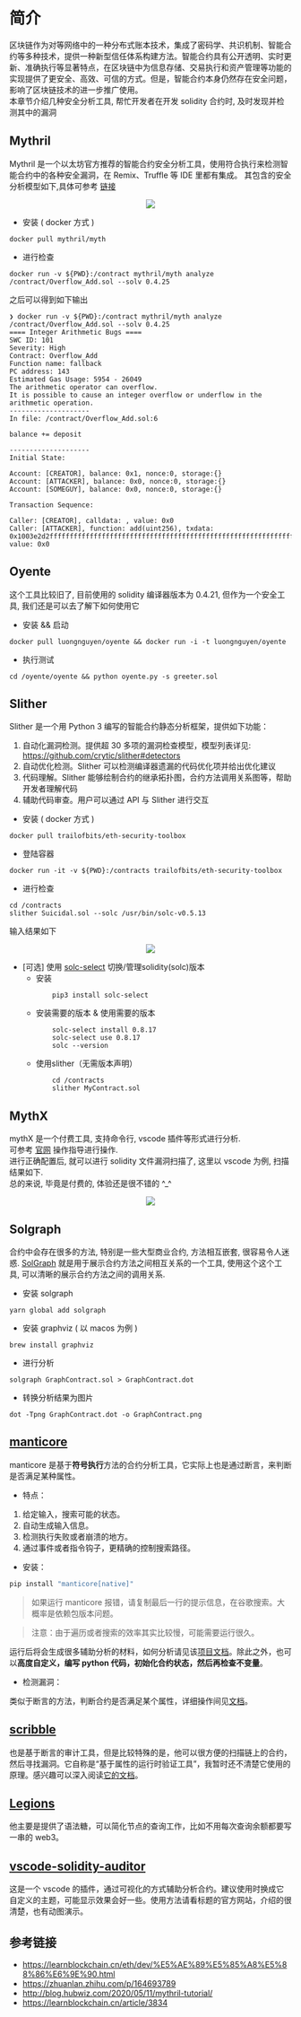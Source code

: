 # 简介

区块链作为对等网络中的一种分布式账本技术，集成了密码学、共识机制、智能合约等多种技术，提供一种新型信任体系构建方法。智能合约具有公开透明、实时更新、准确执行等显著特点，在区块链中为信息存储、交易执行和资产管理等功能的实现提供了更安全、高效、可信的方式。但是，智能合约本身仍然存在安全问题，影响了区块链技术的进一步推广使用。  
本章节介绍几种安全分析工具, 帮忙开发者在开发 solidity 合约时, 及时发现并检测其中的漏洞

## Mythril

Mythril 是一个以太坊官方推荐的智能合约安全分析工具，使用符合执行来检测智能合约中的各种安全漏洞，在 Remix、Truffle 等 IDE 里都有集成。
其包含的安全分析模型如下,具体可参考 [链接](https://learnblockchain.cn/article/1283)  
<center><img src="https://github.com/Dapp-Learning-DAO/Dapp-Learning-Arsenal/blob/main/images/basic/50-solidity-security/securityModule.png?raw=true" /></center>

- 安装 ( docker 方式 )

```shell
docker pull mythril/myth
```

- 进行检查

```shell
docker run -v ${PWD}:/contract mythril/myth analyze  /contract/Overflow_Add.sol --solv 0.4.25
```

之后可以得到如下输出

```shell
❯ docker run -v ${PWD}:/contract mythril/myth analyze  /contract/Overflow_Add.sol --solv 0.4.25
==== Integer Arithmetic Bugs ====
SWC ID: 101
Severity: High
Contract: Overflow_Add
Function name: fallback
PC address: 143
Estimated Gas Usage: 5954 - 26049
The arithmetic operator can overflow.
It is possible to cause an integer overflow or underflow in the arithmetic operation.
--------------------
In file: /contract/Overflow_Add.sol:6

balance += deposit

--------------------
Initial State:

Account: [CREATOR], balance: 0x1, nonce:0, storage:{}
Account: [ATTACKER], balance: 0x0, nonce:0, storage:{}
Account: [SOMEGUY], balance: 0x0, nonce:0, storage:{}

Transaction Sequence:

Caller: [CREATOR], calldata: , value: 0x0
Caller: [ATTACKER], function: add(uint256), txdata: 0x1003e2d2ffffffffffffffffffffffffffffffffffffffffffffffffffffffffffffffff, value: 0x0
```

## Oyente

这个工具比较旧了, 目前使用的 solidity 编译器版本为 0.4.21, 但作为一个安全工具, 我们还是可以去了解下如何使用它

- 安装 && 启动

```shell
docker pull luongnguyen/oyente && docker run -i -t luongnguyen/oyente
```

- 执行测试

```shell
cd /oyente/oyente && python oyente.py -s greeter.sol
```

## Slither

Slither 是一个用 Python 3 编写的智能合约静态分析框架，提供如下功能：

1. 自动化漏洞检测。提供超 30 多项的漏洞检查模型，模型列表详见: https://github.com/crytic/slither#detectors
2. 自动优化检测。Slither 可以检测编译器遗漏的代码优化项并给出优化建议
3. 代码理解。Slither 能够绘制合约的继承拓扑图，合约方法调用关系图等，帮助开发者理解代码
4. 辅助代码审查。用户可以通过 API 与 Slither 进行交互

- 安装 ( docker 方式 )

```shell
docker pull trailofbits/eth-security-toolbox
```

- 登陆容器

```shell
docker run -it -v ${PWD}:/contracts trailofbits/eth-security-toolbox
```

- 进行检查

```shell
cd /contracts
slither Suicidal.sol --solc /usr/bin/solc-v0.5.13
```

输入结果如下
<center><img src="https://github.com/Dapp-Learning-DAO/Dapp-Learning-Arsenal/blob/main/images/basic/50-solidity-security/slither.png?raw=true" /></center>

- [可选] 使用 [solc-select](https://github.com/crytic/solc-select) 切换/管理solidity(solc)版本 
    - 安装
        ```shell
            pip3 install solc-select
        ```
    - 安装需要的版本 & 使用需要的版本
        ```shell
            solc-select install 0.8.17
            solc-select use 0.8.17
            solc --version
        ```
    - 使用slither（无需版本声明）
        ```shell
            cd /contracts
            slither MyContract.sol
        ```

## MythX

mythX 是一个付费工具, 支持命令行, vscode 插件等形式进行分析.  
可参考 [官网](https://docs.mythx.io/) 操作指导进行操作.  
进行正确配置后, 就可以进行 solidity 文件漏洞扫描了, 这里以 vscode 为例, 扫描结果如下.  
总的来说, 毕竟是付费的, 体验还是很不错的 ^\_^
<center><img src="https://github.com/Dapp-Learning-DAO/Dapp-Learning-Arsenal/blob/main/images/basic/50-solidity-security/scanResult.png?raw=true" /></center>

## Solgraph

合约中会存在很多的方法, 特别是一些大型商业合约, 方法相互嵌套, 很容易令人迷惑. [SolGraph](https://github.com/raineorshine/solgraph) 就是用于展示合约方法之间相互关系的一个工具, 使用这个这个工具, 可以清晰的展示合约方法之间的调用关系.

- 安装 solgraph

```shell
yarn global add solgraph
```

- 安装 graphviz ( 以 macos 为例 )

```shell
brew install graphviz
```

- 进行分析

```shell
solgraph GraphContract.sol > GraphContract.dot
```

- 转换分析结果为图片

```shell
dot -Tpng GraphContract.dot -o GraphContract.png
```

## [manticore](https://github.com/trailofbits/manticore)

manticore 是基于**符号执行**方法的合约分析工具，它实际上也是通过断言，来判断是否满足某种属性。

- 特点：

1. 给定输入，搜索可能的状态。
2. 自动生成输入信息。
3. 检测执行失败或者崩溃的地方。
4. 通过事件或者指令钩子，更精确的控制搜索路径。

- 安装：

```bash
pip install "manticore[native]"
```

> 如果运行 manticore 报错，请复制最后一行的提示信息，在谷歌搜索。大概率是依赖包版本问题。

> 注意：由于遍历或者搜索的效率其实比较慢，可能需要运行很久。

运行后将会生成很多辅助分析的材料，如何分析请见该[项目文档](https://github.com/trailofbits/manticore/wiki/What's-in-the-workspace%3F)。除此之外，也可以**高度自定义，编写 python 代码，初始化合约状态，然后再检查不变量**。

- 检测漏洞：

类似于断言的方法，判断合约是否满足某个属性，详细操作间见[文档](https://manticore.readthedocs.io/en/latest/verifier.html)。

## [scribble](https://github.com/ConsenSys/scribble)

也是基于断言的审计工具，但是比较特殊的是，他可以很方便的扫描链上的合约，然后寻找漏洞。它自称是“基于属性的运行时验证工具”，我暂时还不清楚它使用的原理。感兴趣可以深入阅读[它的文档](https://docs.scribble.codes/)。

## [Legions](https://github.com/ConsenSys/Legions)

他主要是提供了语法糖，可以简化节点的查询工作，比如不用每次查询余额都要写一串的 web3。

## [vscode-solidity-auditor](https://github.com/ConsenSys/vscode-solidity-auditor)

这是一个 vscode 的插件，通过可视化的方式辅助分析合约。建议使用时换成它自定义的主题，可能显示效果会好一些。使用方法请看标题的官方网站，介绍的很清楚，也有动图演示。

## 参考链接

- https://learnblockchain.cn/eth/dev/%E5%AE%89%E5%85%A8%E5%88%86%E6%9E%90.html
- https://zhuanlan.zhihu.com/p/164693789
- http://blog.hubwiz.com/2020/05/11/mythril-tutorial/
- https://learnblockchain.cn/article/3834

